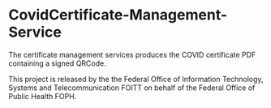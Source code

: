 # CovidCertificate-Management-Service

The certificate management services produces the COVID certificate PDF containing a signed QRCode.

This project is released by the the Federal Office of Information Technology, Systems and Telecommunication FOITT on behalf of the Federal Office of Public Health FOPH.
